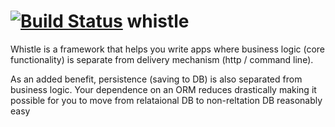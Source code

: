 [![Build Status](https://travis-ci.org/raghuveerkancherla/whistle.png?branch=master)](https://travis-ci.org/raghuveerkancherla/whistle) whistle
=======

Whistle is a framework that helps you write apps where business logic (core functionality) 
is separate from delivery mechanism (http / command line).

As an added benefit, persistence (saving to DB) is also separated from business logic. 
Your dependence on an ORM reduces drastically making it possible for you to move from 
relataional DB to non-reltation DB reasonably easy
